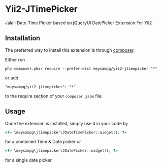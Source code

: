Yii2-JTimePicker
===========
Jalali Date-Time Picker based on jQueryUi DatePicker Extension For Yii2

Installation
------------

The preferred way to install this extension is through [composer](http://getcomposer.org/download/).

Either run

```
php composer.phar require --prefer-dist meysampg/yii2-jtimepicker "*"
```

or add

```
"meysampg/yii2-jtimepicker": "*"
```

to the require section of your `composer.json` file.


Usage
-----

Once the extension is installed, simply use it in your code by

```php
<?= \meysampg\jtimepicker\JDateTimePicker::widget(); ?>
```
for a combined Time & Date picker or
```php
<?= \meysampg\jtimepicker\JDatePicker::widget(); ?>
```
for a single date picker.